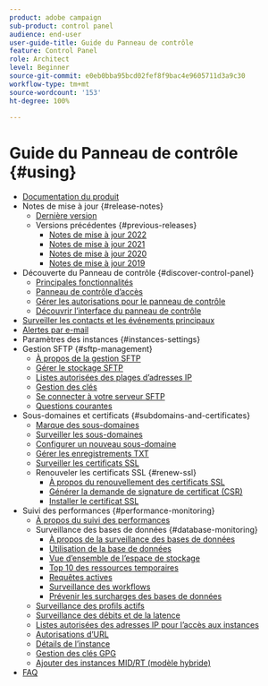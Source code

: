 ```yaml
---
product: adobe campaign
sub-product: control panel
audience: end-user
user-guide-title: Guide du Panneau de contrôle
feature: Control Panel
role: Architect
level: Beginner
source-git-commit: e0eb0bba95bcd02fef8f9bac4e9605711d3a9c30
workflow-type: tm+mt
source-wordcount: '153'
ht-degree: 100%

---
```



# Guide du Panneau de contrôle {#using}

+ [Documentation du produit](control-panel-home.md)
+ Notes de mise à jour {#release-notes}
   + [Dernière version](rn/release-notes.md)
   + Versions précédentes {#previous-releases}
      + [Notes de mise à jour 2022](rn/release-notes-2022.md)
      + [Notes de mise à jour 2021](rn/release-notes-2021.md)
      + [Notes de mise à jour 2020](rn/release-notes-2020.md)
      + [Notes de mise à jour 2019](rn/release-notes-2019.md)
+ Découverte du Panneau de contrôle {#discover-control-panel}
   + [Principales fonctionnalités](discover/using/key-features.md)
   + [Panneau de contrôle d’accès](discover/using/accessing-control-panel.md)
   + [Gérer les autorisations pour le panneau de contrôle](discover/using/managing-permissions.md)
   + [Découvrir l’interface du panneau de contrôle](discover/using/discovering-the-interface.md)
+ [Surveiller les contacts et les événements principaux](service-events/service-events.md)
+ [Alertes par e-mail](performance-monitoring/using/email-alerting.md)
+ Paramètres des instances {#instances-settings}
+ Gestion SFTP {#sftp-management}
   + [À propos de la gestion SFTP](sftp/using/about-sftp-management.md)
   + [Gérer le stockage SFTP](sftp/using/sftp-storage-management.md)
   + [Listes autorisées des plages d’adresses IP](sftp/using/ip-range-allow-listing.md)
   + [Gestion des clés](sftp/using/key-management.md)
   + [Se connecter à votre serveur SFTP](sftp/using/logging-into-sftp-server.md)
   + [Questions courantes](sftp/using/common-questions.md)
+ Sous-domaines et certificats {#subdomains-and-certificates}
   + [Marque des sous-domaines](subdomains-certificates/using/subdomains-branding.md)
   + [Surveiller les sous-domaines](subdomains-certificates/using/monitoring-subdomains.md)
   + [Configurer un nouveau sous-domaine](subdomains-certificates/using/setting-up-new-subdomain.md)
   + [Gérer les enregistrements TXT](subdomains-certificates/using/managing-txt-records.md)
   + [Surveiller les certificats SSL](subdomains-certificates/using/monitoring-ssl-certificates.md)
   + Renouveler les certificats SSL {#renew-ssl}
      + [À propos du renouvellement des certificats SSL](subdomains-certificates/using/renewing-subdomain-certificate.md)
      + [Générer la demande de signature de certificat (CSR)](subdomains-certificates/using/generate-csr.md)
      + [Installer le certificat SSL](subdomains-certificates/using/install-ssl-certificate.md)
+ Suivi des performances {#performance-monitoring}
   + [À propos du suivi des performances](performance-monitoring/using/about-performance-monitoring.md)
   + Surveillance des bases de données {#database-monitoring}
      + [À propos de la surveillance des bases de données](performance-monitoring/using/database-monitoring.md)
      + [Utilisation de la base de données](performance-monitoring/using/database-utilization.md)
      + [Vue d’ensemble de l’espace de stockage](performance-monitoring/using/database-storage-overview.md)
      + [Top 10 des ressources temporaires](performance-monitoring/using/database-top-ten-resources.md)
      + [Requêtes actives](performance-monitoring/using/database-active-queries.md)
      + [Surveillance des workflows](performance-monitoring/using/workflow-monitoring.md)
      + [Prévenir les surcharges des bases de données](performance-monitoring/using/database-preventing-overload.md)
   + [Surveillance des profils actifs](performance-monitoring/using/active-profiles-monitoring.md)
   + [Surveillance des débits et de la latence](performance-monitoring/using/throughputs-latencies.md)
   + [Listes autorisées des adresses IP pour l’accès aux instances](instances-settings/using/ip-allow-listing-instance-access.md)
   + [Autorisations d’URL](instances-settings/using/url-permissions.md)
   + [Détails de l’instance](instances-settings/using/instance-details.md)
   + [Gestion des clés GPG](instances-settings/using/gpg-keys-management.md)
   + [Ajouter des instances MID/RT (modèle hybride)](instances-settings/using/external-accounts.md)
+ [FAQ](faq.md)
